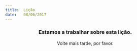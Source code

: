 ```yaml
---
title:  Lição
date:   08/06/2017
---
```


### <center>Estamos a trabalhar sobre esta lição.</center>
<center>Volte mais tarde, por favor.</center>